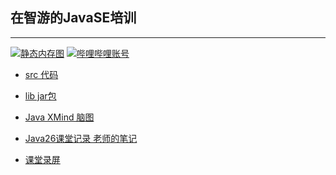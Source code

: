 ## 在智游的JavaSE培训
***
[![静态内存图](https://img.shields.io/badge/%E9%9D%99%E6%80%81%E5%86%85%E5%AD%98%E5%9B%BE-Stars-blue)](https://github.com/1123Javayanglei/javase_26/blob/master/src/com/zhiyou100/review/oop/day05/%E9%9D%99%E6%80%81%E5%86%85%E5%AD%98%E5%9B%BE.md)
[![哔哩哔哩账号](https://img.shields.io/badge/%E5%93%94%E5%93%A9%E5%93%94%E5%93%A9-%E5%85%B3%E6%B3%A8-blue)](https://space.bilibili.com/52704344)

 - [src 代码](https://github.com/1123Javayanglei/javase_26/tree/master/src/com/zhiyou100)
 
 - [lib jar包](https://github.com/1123Javayanglei/javase_26/tree/master/lib)
 

 - [Java XMind 脑图](https://github.com/1123Javayanglei/javase_26/tree/master/Java_Xmind)
 
 - [Java26课堂记录 老师的笔记](https://github.com/1123Javayanglei/javase_26/tree/master/java26%E8%AF%BE%E5%A0%82%E8%AE%B0%E5%BD%95)

- [课堂录屏](https://www.bilibili.com/video/av84168454)
